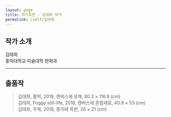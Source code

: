 ```yaml
---
layout: page
title: 자기추천 - 김태희 작가
permalink: /self/김태희
---
```



## 작가 소개
김태희     
홍익대학교 미술대학 판화과  

----------------------------

## 출품작

> 김태희, 활력, 2019, 캔버스에 유채, 80.3 × 116.8 (cm)  
> 김태희, Foggy still-life, 2018, 캔버스에 혼합재료, 40.9 × 53 (cm)  
> 김태희, 무제, 2018, 종이에 목판, 26 × 21 (cm)  